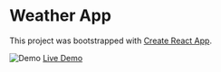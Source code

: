 # Weather App

This project was bootstrapped with [Create React App](https://github.com/facebook/create-react-app).

![Demo](https://i.imgur.com/MA2iffx.png)
[Live Demo](http://weather-sde.surge.sh/)
